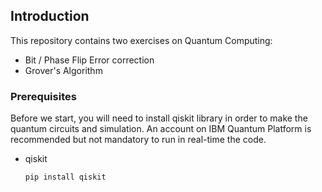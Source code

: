 <!-- GETTING STARTED -->
## Introduction
This repository contains two exercises on Quantum Computing:
- Bit / Phase Flip Error correction
- Grover's Algorithm


### Prerequisites

Before we start, you will need to install qiskit library in order to make the quantum circuits and simulation.
An account on IBM Quantum Platform is recommended but not mandatory to run in real-time the code.
* qiskit
  ```
  pip install qiskit
  ```
